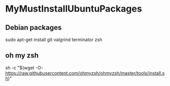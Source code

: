 # MyMustInstallUbuntuPackages

## Debian packages
sudo apt-get install git valgrind terminator zsh

## oh my zsh
sh -c "$(wget -O- https://raw.githubusercontent.com/ohmyzsh/ohmyzsh/master/tools/install.sh)"
